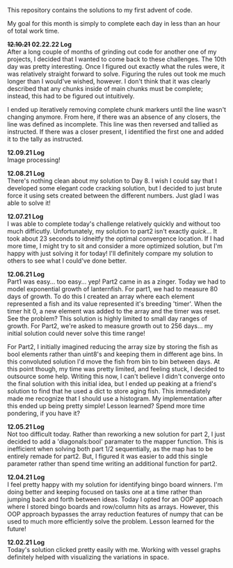 This repository contains the solutions to my first advent of code. 

My goal for this month is simply to complete each day in less than an hour of total work time.


<b><strike>12.10.21</strike> 02.22.22 Log</b><br>
After a long couple of months of grinding out code for another one of my projects, I decided that I wanted to come back to these challenges. The 10th day was pretty interesting. Once I figured out exactly what the rules were, it was relatively straight forward to solve. Figuring the rules out took me much longer than I would've wished, however. I don't think that it was clearly described that any chunks inside of main chunks must be complete; instead, this had to be figured out intuitively. 

I ended up iteratively removing complete chunk markers until the line wasn't changing anymore. From here, if there was an absence of any closers, the line was defined as incomplete. This line was then reversed and tallied as instructed. If there was a closer present, I identified the first one and added it to the tally as instructed.

<b>12.09.21 Log</b><br>
Image processing!

<b>12.08.21 Log</b><br>
There's nothing clean about my solution to Day 8. I wish I could say that I developed some elegant code cracking solution, but I decided to just brute force it using sets created between the different numbers. Just glad I was able to solve it!

<b>12.07.21 Log</b><br>
I was able to complete today's challenge relatively quickly and without too much difficutly. Unfortunately, my solution to part2 isn't exactly *quick*... It took about 23 seconds to idneitfy the optimal convergence location. If I had more time, I might try to sit and consider a more optimized solution, but I'm happy with just solving it for today! I'll definitely compare my solution to others to see what I could've done better.

<b>12.06.21 Log</b><br>
Part1 was easy... too easy... yep! Part2 came in as a zinger. Today we had to model exponential growth of lanternfish. For part1, we had to measure 80 days of growth. To do this I created an array where each element represented a fish and its value represented it's breeding 'timer'. When the timer hit 0, a new element was added to the array and the timer was reset. See the problem? This solution is highly limited to small day ranges of growth. For Part2, we're asked to measure growth out to 256 days... my initial solution could never solve this time range!

For Part2, I initially imagined reducing the array size by storing the fish as bool elements rather than uint8's and keeping them in different age bins. In this convoluted solution I'd move the fish from bin to bin between days. At this point though, my time was pretty limited, and feeling stuck, I decided to outsource some help. Writing this now, I can't believe I didn't converge onto the final solution with this initial idea, but I ended up peaking at a friend's solution to find that he used a dict to store aging fish. This immediately made me recognize that I should use a histogram. My implementation after this ended up being pretty simple! Lesson learned? Spend more time pondering, if you have it?

<b>12.05.21 Log</b><br>
Not too difficult today. Rather than reworking a new solution for part 2, I just decided to add a 'diagonals:bool' paramater to the mapper function. This is inefficient when solving both part 1/2 sequentially, as the map has to be entirely remade for part2. But, I figured it was easier to add this single parameter rather than spend time writing an additional function for part2.

<b>12.04.21 Log</b><br>
I feel pretty happy with my solution for identifying bingo board winners. I'm doing better and keeping focused on tasks one at a time rather than jumping back and forth between ideas. Today I opted for an OOP approach where I stored bingo boards and row/column hits as arrays. However, this OOP approach bypasses the array reduction features of numpy that can be used to much more efficiently solve the problem. Lesson learned for the future!

<b>12.02.21 Log</b><br>
Today's solution clicked pretty easily with me. Working with vessel graphs definitely helped with visualizing the variations in space.
